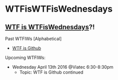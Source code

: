 # WTFisWTFisWednesdays
## [WTF is WTFisWednesdays](https://github.com/jenreiher/wtfiswednesdays/blob/master/wtfiswtfiswednesdays.md)?!

Past WTFIWs [Alphabetical]

* [WTF is Github](https://github.com/jenreiher/wtfiswednesdays/blob/master/wtfisgithub.md)

Upcoming WTFIWs:
* Wednesday April 13th 2016 @Viatec 6:30-8:30pm
    * Topic: WTF is Github continued